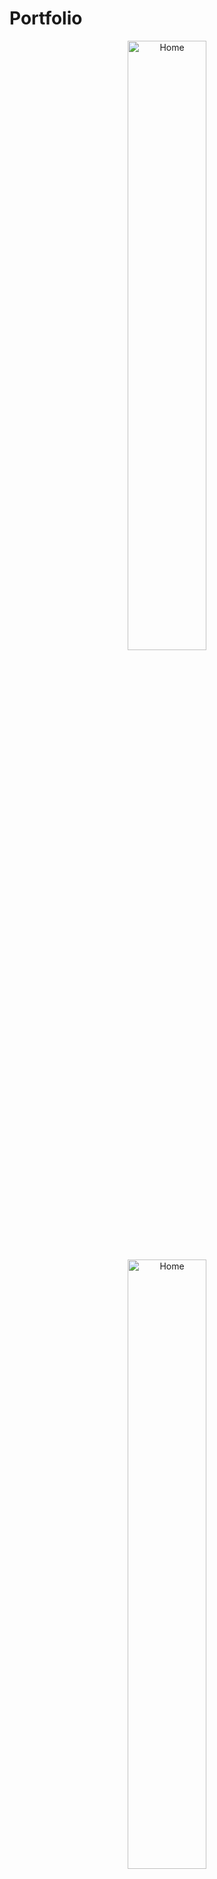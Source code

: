 # Portfolio
<div align="center">
<img width="50%" alt="Home" src="https://github.com/Birla13/Portfolio/assets/88242631/c8ebde55-ee18-46b4-a2af-5bddba15f8d6">
<img width="50%" alt="Home" src="https://github.com/Birla13/Portfolio/assets/88242631/1894eec3-388e-40ac-b6d7-58508e3a12f5">
<img width="50%" alt="Home" src="https://github.com/Birla13/Portfolio/assets/88242631/c938982c-245d-4218-bee7-0f027a888586">
<img width="50%" alt="Home" src="https://github.com/Birla13/Portfolio/assets/88242631/eda18ab7-0a8d-4259-8f25-6709ee1da1a6">
<img width="50%" alt="Home" src="https://github.com/Birla13/Portfolio/assets/88242631/8694cd96-529d-476a-8a0e-2ce0322e99e8">
</div>
